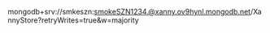 mongodb+srv://smkeszn:smokeSZN1234.@xanny.ov9hynl.mongodb.net/XannyStore?retryWrites=true&w=majority
